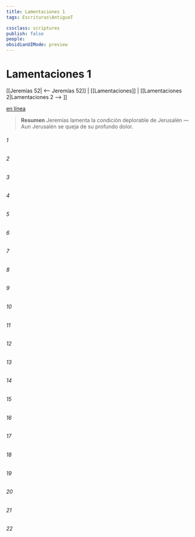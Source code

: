 ```yaml
---
title: Lamentaciones 1
tags: Escrituras\AntiguoT

cssclass: scriptures
publish: false
people:
obsidianUIMode: preview
---
```


# Lamentaciones 1
[[Jeremías 52| <-- Jeremías 52]] | [[Lamentaciones]] | [[Lamentaciones 2|Lamentaciones 2 --> ]]

[en línea](https://churchofjesuschrist.org/study/scriptures/ot/lam/1?lang=spa)

> __Resumen__
Jeremías lamenta la condición deplorable de Jerusalén — Aun Jerusalén se queja de su profundo dolor.

###### 1 


###### 2 


###### 3 


###### 4 


###### 5 


###### 6 


###### 7 


###### 8 


###### 9 


###### 10 


###### 11 


###### 12 


###### 13 


###### 14 


###### 15 


###### 16 


###### 17 


###### 18 


###### 19 


###### 20 


###### 21 


###### 22 


